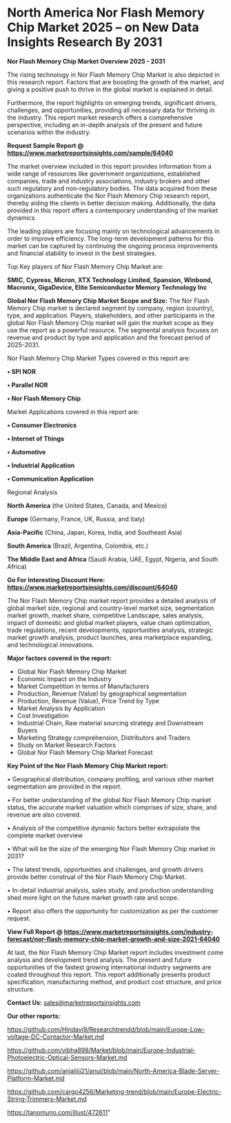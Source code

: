 # North America Nor Flash Memory Chip Market 2025 – on New Data Insights Research By 2031

<Strong> Nor Flash Memory Chip Market Overview 2025 - 2031</strong>

The rising technology in Nor Flash Memory Chip Market is also depicted in this research report. Factors that are boosting the growth of the market, and giving a positive push to thrive in the global market is explained in detail.

Furthermore, the report highlights on emerging trends, significant drivers, challenges, and opportunities, providing all necessary data for thriving in the industry. This report market research offers a comprehensive perspective, including an in-depth analysis of the present and future scenarios within the industry.

<strong>Request Sample Report @ <a href=https://www.marketreportsinsights.com/sample/64040>https://www.marketreportsinsights.com/sample/64040</a></strong>

The market overview included in this report provides information from a wide range of resources like government organizations, established companies, trade and industry associations, industry brokers and other such regulatory and non-regulatory bodies. The data acquired from these organizations authenticate the Nor Flash Memory Chip research report, thereby aiding the clients in better decision making. Additionally, the data provided in this report offers a contemporary understanding of the market dynamics.

The leading players are focusing mainly on technological advancements in order to improve efficiency. The long-term development patterns for this market can be captured by continuing the ongoing process improvements and financial stability to invest in the best strategies.

Top Key players of Nor Flash Memory Chip Market are:

<strong>SMIC, Cypress, Micron, XTX Technology Limited, Spansion, Winbond, Macronix, GigaDevice, Elite Semiconductor Memory Technology Inc</strong>

<strong><b>Global Nor Flash Memory Chip Market Scope and Size:</b></strong>
The Nor Flash Memory Chip market is declared segment by company, region (country), type, and application. Players, stakeholders, and other participants in the global Nor Flash Memory Chip market will gain the market scope as they use the report as a powerful resource. The segmental analysis focuses on revenue and product by type and application and the forecast period of 2025-2031.

Nor Flash Memory Chip Market Types covered in this report are:

<strong>• SPI NOR

• Parallel NOR

• Nor Flash Memory Chip</strong>

Market Applications covered in this report are:

<strong>• Consumer Electronics

• Internet of Things

• Automotive

• Industrial Application

• Communication Application</strong> 

Regional Analysis

<strong>North America</strong> (the United States, Canada, and Mexico)

<strong>Europe</strong> (Germany, France, UK, Russia, and Italy)

<strong>Asia-Pacific</strong> (China, Japan, Korea, India, and Southeast Asia)

<strong>South America</strong> (Brazil, Argentina, Colombia, etc.)

<strong>The Middle East and Africa</strong> (Saudi Arabia, UAE, Egypt, Nigeria, and South Africa)

<strong>Go For Interesting Discount Here: <a href=https://www.marketreportsinsights.com/discount/64040>https://www.marketreportsinsights.com/discount/64040</a></strong>

The Nor Flash Memory Chip market report provides a detailed analysis of global market size, regional and country-level market size, segmentation market growth, market share, competitive Landscape, sales analysis, impact of domestic and global market players, value chain optimization, trade regulations, recent developments, opportunities analysis, strategic market growth analysis, product launches, area marketplace expanding, and technological innovations.

<strong><b>Major factors covered in the report:</b></strong>
<ul>
  <li>Global Nor Flash Memory Chip Market </li>
  <li>Economic Impact on the Industry</li>
  <li>Market Competition in terms of Manufacturers</li>
  <li>Production, Revenue (Value) by geographical segmentation</li>
  <li>Production, Revenue (Value), Price Trend by Type</li>
  <li>Market Analysis by Application</li>
  <li>Cost Investigation</li>
  <li>Industrial Chain, Raw material sourcing strategy and Downstream Buyers</li>
  <li>Marketing Strategy comprehension, Distributors and Traders</li>
  <li>Study on Market Research Factors</li>
  <li>Global Nor Flash Memory Chip Market Forecast</li>
</ul>

<strong><b>Key Point of the Nor Flash Memory Chip Market report:</b></strong>

• Geographical distribution, company profiling, and various other market segmentation are provided in the report.

• For better understanding of the global Nor Flash Memory Chip market status, the accurate market valuation which comprises of size, share, and revenue are also covered.

• Analysis of the competitive dynamic factors better extrapolate the complete market overview

• What will be the size of the emerging Nor Flash Memory Chip market in 2031?

• The latest trends, opportunities and challenges, and growth drivers provide better construal of the Nor Flash Memory Chip Market.

• In-detail industrial analysis, sales study, and production understanding shed more light on the future market growth rate and scope.

• Report also offers the opportunity for customization as per the customer request.

<strong><b>View Full Report @ <a href=https://www.marketreportsinsights.com/industry-forecast/nor-flash-memory-chip-market-growth-and-size-2021-64040>https://www.marketreportsinsights.com/industry-forecast/nor-flash-memory-chip-market-growth-and-size-2021-64040</a></b></strong>


At last, the Nor Flash Memory Chip Market report includes investment come analysis and development trend analysis. The present and future opportunities of the fastest growing international industry segments are coated throughout this report. This report additionally presents product specification, manufacturing method, and product cost structure, and price structure.

<strong>Contact Us:</strong>
sales@marketreportsinsights.com

<strong>Our other reports:</strong>

<a href=https://github.com/Hindavi9/Researchtrendd/blob/main/Europe-Low-voltage-DC-Contactor-Market.md>https://github.com/Hindavi9/Researchtrendd/blob/main/Europe-Low-voltage-DC-Contactor-Market.md</a>

<a href=https://github.com/vibha898/Market/blob/main/Europe-Industrial-Photoelectric-Optical-Sensors-Market.md>https://github.com/vibha898/Market/blob/main/Europe-Industrial-Photoelectric-Optical-Sensors-Market.md</a>

<a href=https://github.com/anjaliiii21/anui/blob/main/North-America-Blade-Server-Platform-Market.md>https://github.com/anjaliiii21/anui/blob/main/North-America-Blade-Server-Platform-Market.md</a>

<a href=https://github.com/cargo4256/Marketing-trend/blob/main/Europe-Electric-String-Trimmers-Market.md>https://github.com/cargo4256/Marketing-trend/blob/main/Europe-Electric-String-Trimmers-Market.md</a>

<a href=https://tanomuno.com/illust/472611>https://tanomuno.com/illust/472611</a>"
